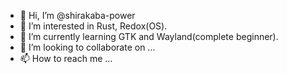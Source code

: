 - 👋 Hi, I’m @shirakaba-power
- 👀 I’m interested in Rust, Redox(OS).
- 🌱 I’m currently learning GTK and Wayland(complete beginner).
- 💞️ I’m looking to collaborate on ...
- 📫 How to reach me ...

<!---
shirakaba-power/shirakaba-power is a ✨ special ✨ repository because its `README.md` (this file) appears on your GitHub profile.
You can click the Preview link to take a look at your changes.
--->
